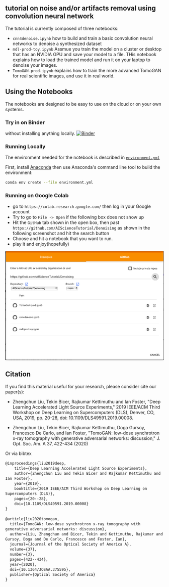 ## tutorial on noise and/or artifacts removal using convolution neural network

The tutorial is currently composed of three notebooks: 

  - `cnn4denoise.ipynb` how to build and train a basic convolution neural networks to denoise a synthesized dataset
  - `mdl-prod-toy.ipynb` Assmue you train the model on a cluster or desktop that has an NVIDIA GPU and save your model to a file. THis notebook explains how to load the trained model and run it on your laptop to denoise your images.
  - `TomoGAN-prod.ipynb` explains how to train the more advanced TomoGAN for real scientific images, and use it in real world.
  
## Using the Notebooks

The notebooks are designed to be easy to use on the cloud or on your own systems.

### Try in on Binder

without installing anything locally.
[![Binder](https://mybinder.org/badge_logo.svg)](https://mybinder.org/v2/gh/lzhengchun/dn-tutorial/HEAD)

### Running Locally

The environment needed for the notebook is described in [`environment.yml`](./environment.yml)

First, install [Anaconda](https://docs.anaconda.com/anaconda/install/) then use Anaconda's command line tool to build the environment:

```bash
conda env create --file environment.yml
```

### Running on Google Colab

- go to `https://colab.research.google.com/` then log in your Google account
- Try to go to `File -> Open` if the following box does not show up
- Hit the `GitHub` tab shown in the open box, then past `https://github.com/AIScienceTutorial/Denoising` as shown in the following screenshot and hit the search button
- Choose and hit a notebook that you want to run.
- play it and enjoy(hopefully)

![Colab-Open](img/colab.png) 

## Citation 
If you find this material useful for your research, please consider cite our paper(s):

- Zhengchun Liu, Tekin Bicer, Rajkumar Kettimuthu and Ian Foster, "Deep Learning Accelerated Light Source Experiments," 2019 IEEE/ACM Third Workshop on Deep Learning on Supercomputers (DLS), Denver, CO, USA, 2019, pp. 20-28, doi: 10.1109/DLS49591.2019.00008.

- Zhengchun Liu, Tekin Bicer, Rajkumar Kettimuthu, Doga Gursoy, Francesco De Carlo, and Ian Foster, "TomoGAN: low-dose synchrotron x-ray tomography with generative adversarial networks: discussion," J. Opt. Soc. Am. A 37, 422-434 (2020)

Or via bibtex
```
@inproceedings{liu2019deep,
    title={Deep Learning Accelerated Light Source Experiments},
    author={Zhengchun Liu and Tekin Bicer and Rajkumar Kettimuthu and Ian Foster},
    year={2019},
    booktitle={2019 IEEE/ACM Third Workshop on Deep Learning on Supercomputers (DLS)},
    pages={20--28},
    doi={10.1109/DLS49591.2019.00008}
}

@article{liu2020tomogan,
  title={TomoGAN: low-dose synchrotron x-ray tomography with generative adversarial networks: discussion},
  author={Liu, Zhengchun and Bicer, Tekin and Kettimuthu, Rajkumar and Gursoy, Doga and De Carlo, Francesco and Foster, Ian},
  journal={Journal of the Optical Society of America A},
  volume={37},
  number={3},
  pages={422--434},
  year={2020},
  doi={10.1364/JOSAA.375595},
  publisher={Optical Society of America}
}

```
